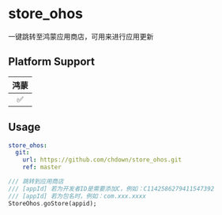 # store_ohos

一键跳转至鸿蒙应用商店，可用来进行应用更新

## Platform Support

| 鸿蒙 |
|:--:| 
| ✅  | 

## Usage

```yaml
store_ohos: 
  git:
    url: https://github.com/chdown/store_ohos.git
    ref: master
```

```dart
/// 跳转到应用商店
/// [appId] 若为开发者ID是需要添加C，例如：C1142586279411547392
/// [appId] 若为包名时，例如：com.xxx.xxxx
StoreOhos.goStore(appid);
```